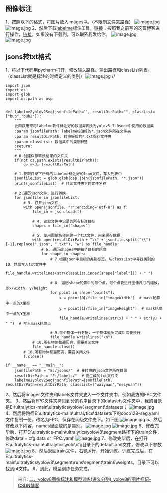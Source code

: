 ## 图像标注
1、按照以下的格式，将图片放入images中。（不限制[文件夹](https://so.csdn.net/so/search?q=%E6%96%87%E4%BB%B6%E5%A4%B9&spm=1001.2101.3001.7020)路径）
![image.jpg](../images/6707d10eee6df891a44f6c24e6fa3a4b.png)
![image.jpg](../images/40de1db0f62171bb6b28f2a8f90ca3e9.png)
2、然后下载[labelme](https://so.csdn.net/so/search?q=labelme&spm=1001.2101.3001.7020)标注工具，[链接](https://download.csdn.net/download/WDX4092410/88632717)；按照我之前写的这篇博客进行操作，[链接](https://blog.csdn.net/WDX4092410/article/details/132420619)，如果没有下载到，可以联系我发给你。
![image.jpg](../images/cc200a394597cf5d89d8114ef0ca345a.png)
![image.jpg](../images/d4c26155979415b5df96b81b4fad1c33.png)
## jsons转txt格式
1、将以下代码用pycharm打开，修改输入路径、输出路径和classList列表。（classList就是标注的时候定义的类别）
![image.jpg](../images/f941d772134dc3fb2dab2591ab153762.png)
//
```
import json
import os
import glob
import os.path as osp


def labelme2yolov2Seg(jsonfilePath="", resultDirPath="", classList=["bub","bub2"]):
    """
    此函数用来将labelme软件标注好的数据集转换为yolov5_7.0sege中使用的数据集
    :param jsonfilePath: labelme标注好的*.json文件所在文件夹
    :param resultDirPath: 转换好后的*.txt保存文件夹
    :param classList: 数据集中的类别标签
    :return:
    """
    # 0.创建保存转换结果的文件夹
    if(not os.path.exists(resultDirPath)):
        os.mkdir(resultDirPath)

    # 1.获取目录下所有的labelme标注好的Json文件，存入列表中
    jsonfileList = glob.glob(osp.join(jsonfilePath, "*.json"))
    print(jsonfileList)  # 打印文件夹下的文件名称

    # 2.遍历json文件，进行转换
    for jsonfile in jsonfileList:
        # 3. 打开json文件
        with open(jsonfile, "r",encoding='utf-8') as f:
            file_in = json.load(f)

            # 4. 读取文件中记录的所有标注目标
            shapes = file_in["shapes"]

            # 5. 使用图像名称创建一个txt文件，用来保存数据
            with open(resultDirPath + "\\" + jsonfile.split("\\")[-1].replace(".json", ".txt"), "w") as file_handle:
                # 6. 遍历shapes中的每个目标的轮廓
                for shape in shapes:
                    # 7.根据json中目标的类别标签，从classList中寻找类别的ID，然后写入txt文件中
                    file_handle.writelines(str(classList.index(shape["label"])) + " ")

                    # 8. 遍历shape轮廓中的每个点，每个点要进行图像尺寸的缩放，即x/width, y/height
                    for point in shape["points"]:
                        x = point[0]/file_in["imageWidth"]  # mask轮廓中一点的X坐标
                        y = point[1]/file_in["imageHeight"]  # mask轮廓中一点的Y坐标
                        file_handle.writelines(str(x) + " " + str(y) + " ")  # 写入mask轮廓点

                    # 9.每个物体一行数据，一个物体遍历完成后需要换行
                    file_handle.writelines("\n")
            # 10.所有物体都遍历完，需要关闭文件
            file_handle.close()
        # 10.所有物体都遍历完，需要关闭文件
        f.close()

if __name__ == "__main__":
    jsonfilePath = "E:/jsons/"  # 要转换的json文件所在目录
    resultDirPath = "E:/labels/"  # 要生成的txt文件夹
    labelme2yolov2Seg(jsonfilePath=jsonfilePath, resultDirPath=resultDirPath, classList=["waiyuan","neiyuan"])
```
2、然后将images文件夹和labels文件夹放入一个文件夹中，例如我方的FPC文件夹。
3、然后将FPC文件夹拷贝到分割程序目录下的datasets文件夹中，我的目录是E:\ultralytics-main\ultralytics\yolo\v8\segment\datasets；
![image.jpg](../images/2e768bfdbd80386049375513e9810776.png)
4、然后将路径E:\ultralytics-main\ultralytics\datasets下的coco128-seg.yaml文件复制一份，改名为FPC，保存在同级文件夹下。如下图
![image.jpg](../images/6fe9ffaa6c26d9ee2706e20c40d4e0c9.png)
5、然后修改以下内容，names里面放的是类别。
![image.jpg](../images/20bf3ebb07582f4399805583429f1f22.png)
![image.jpg](../images/20398721a4f0fc6db40c45be5df6c13c.png)
6、修改完毕后，打开E:\ultralytics-main\ultralytics\yolo\v8\segment路径下的train文件，修改data = cfg.data or ‘FPC.yaml’
![image.jpg](../images/4609a928908bfc1a1a1ae30a820260bb.png)
7、修改完毕后，在打开E:\ultralytics-main\ultralytics\yolo\cfg目录下的default.xml文件，修改以下参数
![image.jpg](../images/39578596fb987d5353b522daf35d4ace.png)
8、然后返回train文件，右键运行，开始训练。训练完成后，在E:\ultralytics-main\ultralytics\yolo\v8\segment\runs\segment\train6\weights，目录下可以找到pt文件。
9、到此，模型训练任务完成。

> 来自: [二、yolov8图像标注和模型训练(语义分割)_yolov8的图片标记-CSDN博客](https://blog.csdn.net/WDX4092410/article/details/135017941?utm_medium=distribute.pc_relevant.none-task-blog-2~default~baidujs_baidulandingword~default-4-135017941-blog-107413348.235^v43^pc_blog_bottom_relevance_base4&spm=1001.2101.3001.4242.3&utm_relevant_index=5)

